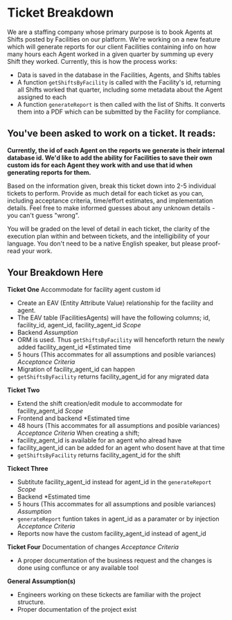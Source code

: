 # Ticket Breakdown
We are a staffing company whose primary purpose is to book Agents at Shifts posted by Facilities on our platform. We're working on a new feature which will generate reports for our client Facilities containing info on how many hours each Agent worked in a given quarter by summing up every Shift they worked. Currently, this is how the process works:

- Data is saved in the database in the Facilities, Agents, and Shifts tables
- A function `getShiftsByFacility` is called with the Facility's id, returning all Shifts worked that quarter, including some metadata about the Agent assigned to each
- A function `generateReport` is then called with the list of Shifts. It converts them into a PDF which can be submitted by the Facility for compliance.

## You've been asked to work on a ticket. It reads:

**Currently, the id of each Agent on the reports we generate is their internal database id. We'd like to add the ability for Facilities to save their own custom ids for each Agent they work with and use that id when generating reports for them.**


Based on the information given, break this ticket down into 2-5 individual tickets to perform. Provide as much detail for each ticket as you can, including acceptance criteria, time/effort estimates, and implementation details. Feel free to make informed guesses about any unknown details - you can't guess "wrong".


You will be graded on the level of detail in each ticket, the clarity of the execution plan within and between tickets, and the intelligibility of your language. You don't need to be a native English speaker, but please proof-read your work.

## Your Breakdown Here

**Ticket One**
Accommodate for facility agent custom id
- Create an EAV (Entity Attribute Value) relationship for the facility and agent.
- The EAV table (FacilitiesAgents) will have the following columns; id, facility_id, agent_id, facility_agent_id
*Scope*
- Backend
*Assumption*
- ORM is used. Thus `getShiftsByFacility` will henceforth return the newly added facility_agent_id
*Estimated time
- 5 hours (This accommates for all assumptions and posible variances)
*Acceptance Criteria*
- Migration of facility_agent_id can happen
- `getShiftsByFacility` returns facility_agent_id for any migrated data


**Ticket Two**
- Extend the shift creation/edit module to accommodate for facility_agent_id
*Scope*
- Frontend and backend
*Estimated time
- 48 hours (This accommates for all assumptions and posible variances)
*Acceptance Criteria*
When creating a shift;
- facility_agent_id is available for an agent who alread have
- facility_agent_id can be added for an agent who dosent have at that time
- `getShiftsByFacility` returns facility_agent_id for the shift


**Tickect Three**
- Subtitute facility_agent_id instead for agent_id in the `generateReport`
*Scope*
- Backend
*Estimated time
- 5 hours (This accommates for all assumptions and posible variances)
*Assumption*
- `generateReport` funtion takes in agent_id as a paramater or by injection
*Acceptance Criteria*
- Reports now have the custom facility_agent_id instead of agent_id


**Ticket Four**
Documentation of changes
*Acceptance Criteria*
- A proper documentation of the business request and the changes is done using conflunce or any available tool


**General Assumption(s)**
- Engineers working on these tickects are familiar with the project structure.
- Proper documentation of the project exist
